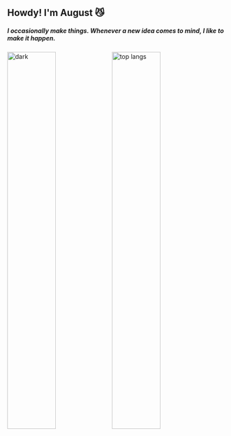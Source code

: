 ## Howdy! I'm August 😼

##### I occasionally make things. Whenever a new idea comes to mind, I like to make it happen.

<img alt="dark" align="left" width="47%" src="https://github-readme-stats.vercel.app/api?username=august-ww&show_icons=true&theme=merko#gh-dark-mode-only"/>


<img alt="top langs" align="left" width="47%" src="https://github-readme-stats.vercel.app/api/top-langs/?username=august-ww&layout=donut&theme=merko#gh-dark-mode-only"/>
